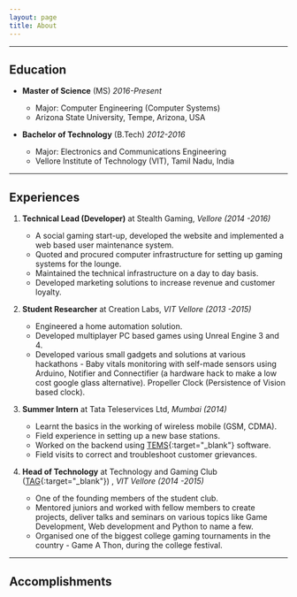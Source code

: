 ```yaml
---
layout: page
title: About
---
```

---
## Education
* **Master of Science** (MS) *2016-Present*
	* Major: Computer Engineering (Computer Systems)
	* Arizona State University, Tempe, Arizona, USA


* **Bachelor of Technology** (B.Tech) *2012-2016*
	* Major: Electronics and Communications Engineering
	* Vellore Institute of Technology (VIT), Tamil Nadu, India

---
## Experiences
1. **Technical Lead (Developer)** at Stealth Gaming, *Vellore (2014 -2016)*

   * A social gaming start-up, developed the website and implemented a web based user maintenance system.
   * Quoted and procured computer infrastructure for setting up gaming systems for the lounge.
   * Maintained the technical infrastructure on a day to day basis.
   * Developed marketing solutions to increase revenue and customer loyalty.
   

2. **Student Researcher** at Creation Labs, *VIT Vellore (2013 -2015)*

   * Engineered a home automation solution.
   * Developed multiplayer PC based games using Unreal Engine 3 and 4.
   * Developed various small gadgets and solutions at various hackathons - Baby vitals monitoring with self-made sensors using Arduino, Notifier and Connectifier (a hardware hack to make a low cost google glass alternative). Propeller Clock (Persistence of Vision based clock).

3. **Summer Intern** at Tata Teleservices Ltd, *Mumbai (2014)*

   * Learnt the basics in the working of wireless mobile (GSM, CDMA).
   * Field experience in setting up a new base stations. 
   * Worked on the backend using [TEMS](http://www.tems.com/){:target="_blank"} software.
   * Field visits to correct and troubleshoot customer grievances. 

4. **Head of Technology** at Technology and Gaming Club ([TAG](https://www.facebook.com/tagvitu){:target="_blank"}) , *VIT Vellore (2014 -2015)*

   * One of the founding members of the student club.
   * Mentored juniors and worked with fellow members to create projects, deliver talks and seminars on various topics like Game Development, Web development and Python to name a few.
   * Organised one of the biggest college gaming tournaments in the country - Game A Thon, during the college festival. 
   
---
## Accomplishments


